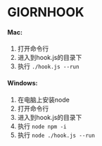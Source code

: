 # GIORNHOOK

#### Mac:
1. 打开命令行
2. 进入到hook.js的目录下
3. 执行 `./hook.js --run`

#### Windows:
1. 在电脑上安装node
2. 打开命令行
3. 进入到hook.js的目录下
4. 执行 `node npm -i`
5. 执行 `node ./hook.js --run`
